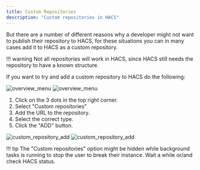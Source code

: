 ```yaml
---
title: Custom Repositories
description: "Custom repositories in HACS"
---
```


But there are a number of different reasons why a developer might not want to publish their repository to HACS, for these situations you can in many cases add it to HACS as a custom repository.

!!! warning
    Not all repositories will work in HACS, since HACS still needs the repository to have a known structure.


If you want to try and add a custom repository to HACS do the following:

![overview_menu](/assets/images/screenshots/overview/menu/light.png#only-light)
![overview_menu](/assets/images/screenshots/overview/menu/dark.png#only-dark)

1. Click on the 3 dots in the top right corner.
1. Select "Custom repositories"
1. Add the URL to the repository.
1. Select the correct type.
1. Click the "ADD" button.

![custom_repository_add](/assets/images/screenshots/dialog/custom_repository/add/light.png#only-light)
![custom_repository_add](/assets/images/screenshots/dialog/custom_repository/add/dark.png#only-dark)


!!! tip
    The "Custom repositories" option might be hidden while background tasks is running to stop the user to break their instance. Wait a while or/and check HACS status. 
